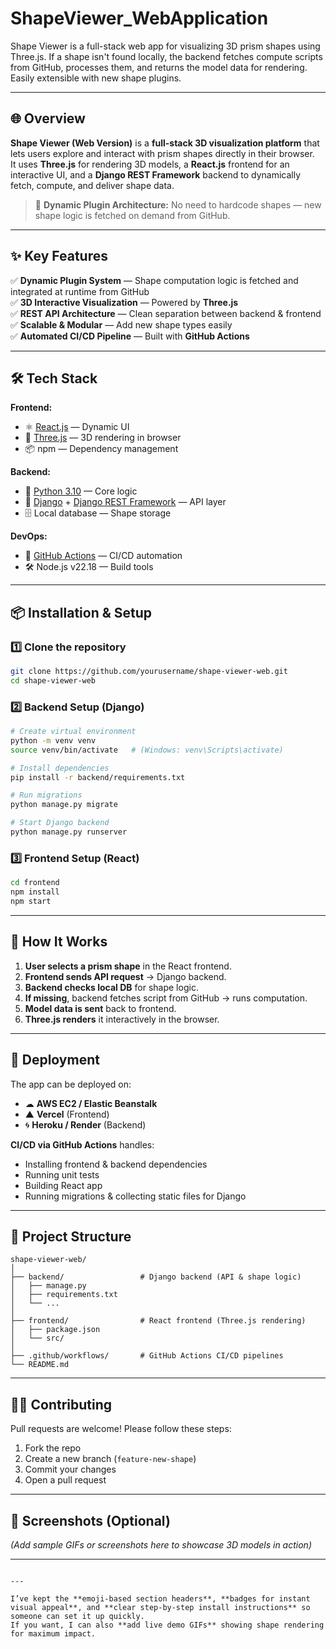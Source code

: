 # ShapeViewer_WebApplication
Shape Viewer is a full-stack web app for visualizing 3D prism shapes using Three.js. If a shape isn't found locally, the backend fetches compute scripts from GitHub, processes them, and returns the model data for rendering. Easily extensible with new shape plugins.

---

## 🌐 Overview

**Shape Viewer (Web Version)** is a **full-stack 3D visualization platform** that lets users explore and interact with prism shapes directly in their browser.  
It uses **Three.js** for rendering 3D models, a **React.js** frontend for an interactive UI, and a **Django REST Framework** backend to dynamically fetch, compute, and deliver shape data.

> 🚀 **Dynamic Plugin Architecture:** No need to hardcode shapes — new shape logic is fetched on demand from GitHub.

---

## ✨ Key Features

✅ **Dynamic Plugin System** — Shape computation logic is fetched and integrated at runtime from GitHub  
✅ **3D Interactive Visualization** — Powered by **Three.js**  
✅ **REST API Architecture** — Clean separation between backend & frontend  
✅ **Scalable & Modular** — Add new shape types easily  
✅ **Automated CI/CD Pipeline** — Built with **GitHub Actions**  

---

## 🛠 Tech Stack

**Frontend:**  
- ⚛️ [React.js](https://reactjs.org/) — Dynamic UI  
- 🎨 [Three.js](https://threejs.org/) — 3D rendering in browser  
- 📦 npm — Dependency management

**Backend:**  
- 🐍 [Python 3.10](https://www.python.org/) — Core logic  
- 🌱 [Django](https://www.djangoproject.com/) + [Django REST Framework](https://www.django-rest-framework.org/) — API layer  
- 🗄 Local database — Shape storage

**DevOps:**  
- 🤖 [GitHub Actions](https://github.com/features/actions) — CI/CD automation  
- 🛠 Node.js v22.18 — Build tools

---

## 📦 Installation & Setup

### 1️⃣ Clone the repository
```bash
git clone https://github.com/yourusername/shape-viewer-web.git
cd shape-viewer-web
```

### 2️⃣ Backend Setup (Django)
```bash
# Create virtual environment
python -m venv venv
source venv/bin/activate   # (Windows: venv\Scripts\activate)

# Install dependencies
pip install -r backend/requirements.txt

# Run migrations
python manage.py migrate

# Start Django backend
python manage.py runserver
```

### 3️⃣ Frontend Setup (React)
```bash
cd frontend
npm install
npm start
```

---

## 🔄 How It Works

1. **User selects a prism shape** in the React frontend.  
2. **Frontend sends API request** → Django backend.  
3. **Backend checks local DB** for shape logic.  
4. **If missing**, backend fetches script from GitHub → runs computation.  
5. **Model data is sent** back to frontend.  
6. **Three.js renders** it interactively in the browser.

---

## 🚀 Deployment

The app can be deployed on:  
- ☁ **AWS EC2 / Elastic Beanstalk**  
- ▲ **Vercel** (Frontend)  
- 🌀 **Heroku / Render** (Backend)  

**CI/CD via GitHub Actions** handles:  
- Installing frontend & backend dependencies  
- Running unit tests  
- Building React app  
- Running migrations & collecting static files for Django  

---

## 📂 Project Structure
```
shape-viewer-web/
│
├── backend/                 # Django backend (API & shape logic)
│   ├── manage.py
│   ├── requirements.txt
│   └── ...
│
├── frontend/                # React frontend (Three.js rendering)
│   ├── package.json
│   └── src/
│
├── .github/workflows/       # GitHub Actions CI/CD pipelines
└── README.md
```

---

## 🧑‍💻 Contributing

Pull requests are welcome! Please follow these steps:
1. Fork the repo
2. Create a new branch (`feature-new-shape`)
3. Commit your changes
4. Open a pull request



---

## 📸 Screenshots (Optional)
*(Add sample GIFs or screenshots here to showcase 3D models in action)*

---
```

---

I’ve kept the **emoji-based section headers**, **badges for instant visual appeal**, and **clear step-by-step install instructions** so someone can set it up quickly.  
If you want, I can also **add live demo GIFs** showing shape rendering for maximum impact.

